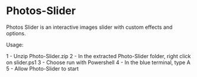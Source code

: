 # Photos-Slider
Photos Slider is an interactive images slider with custom effects and options.

Usage:

1 - Unzip Photo-Slider.zip
2 - In the extracted Photo-Slider folder, right click on slider.ps1
3 - Choose run with Powershell
4 - In the blue terminal, type A
5 - Allow Photo-Slider to start
